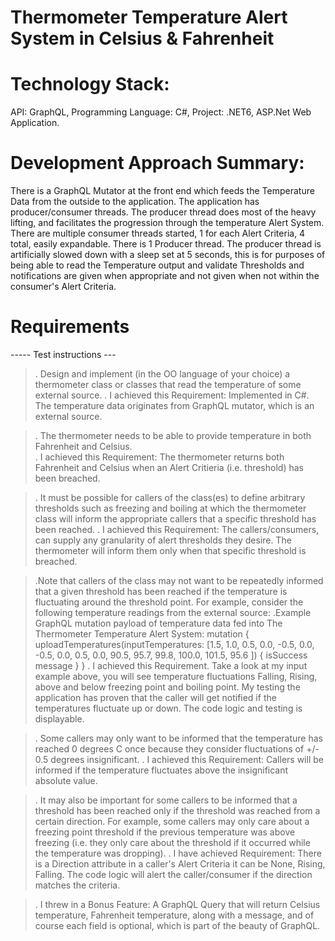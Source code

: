 # Thermometer Temperature Alert System in Celsius & Fahrenheit
# Technology Stack: 
API: GraphQL, Programming Language: C#, Project: .NET6, ASP.Net Web Application.
# Development Approach Summary: 
There is a GraphQL Mutator at the front end which feeds the Temperature Data from the outside to the application. The application has producer/consumer threads. The producer thread does most of the heavy lifting, and facilitates the progression through the temperature Alert System. There are multiple consumer threads started, 1 for each Alert Criteria, 4 total, easily expandable. There is 1 Producer thread. The producer thread is artificially slowed down with a sleep set at 5 seconds, this is for purposes of being able to read the Temperature output and validate Thresholds and notifications are given when appropriate and not given when not within the consumer's Alert Criteria.
# Requirements
----- Test instructions ---

>. Design and implement (in the OO language of your choice) a thermometer class or classes that read the temperature of some external source. 
>. I achieved this Requirement: Implemented in C#. The temperature data originates from GraphQL mutator, which is an external source.

>. The thermometer needs to be able to provide temperature in both Fahrenheit and Celsius.  
>. I achieved this Requirement: The thermometer returns both Fahrenheit and Celsius when an Alert Critieria (i.e. threshold) has been breached.

>. It must be possible for callers of the class(es) to define arbitrary thresholds such as freezing and boiling at which the thermometer class will inform the appropriate callers that a specific threshold has been reached. 
>. I achieved this Requirement: The callers/consumers, can supply any granularity of alert thresholds they desire. The thermometer will inform them only when that specific threshold is breached.

>.Note that callers of the class may not want to be repeatedly informed that a given threshold has been reached if the temperature is fluctuating around the threshold point. For example, consider the following temperature readings from the external source:
>.Example GraphQL mutation payload of temperature data fed into The Thermometer Temperature Alert System:
mutation {
      uploadTemperatures(inputTemperatures: 
    [1.5,
    1.0,
    0.5,
    0.0,
    -0.5,
    0.0,
    -0.5,
    0.0,
    0.5,
    0.0,
    90.5,
    95.7,
    99.8,
    100.0,
    101.5,
    95.6
    ]) 
       {
        isSuccess
        message
       }
     }
>. I achieved this Requirement. Take a look at my input example above, you will see temperature fluctuations Falling, Rising, above and below freezing point and boiling point. My testing the application has proven that the caller will get notified if the temperatures fluctuate up or down. The code logic and testing is  displayable.

>. Some callers may only want to be informed that the temperature has reached 0 degrees C once because they consider fluctuations of +/- 0.5 degrees insignificant. 
>. I achieved this Requirement: Callers will be informed if the temperature fluctuates above the insignificant absolute value.

>. It may also be important for some callers to be informed that a threshold has been reached only if the threshold was reached from a certain direction. For example, some callers may only care about a freezing point threshold if the previous temperature was above freezing (i.e. they only care about the threshold if it occurred while the temperature was dropping).
>. I have achieved Requirement: There is a Direction attribute in a caller's Alert Criteria it can be None, Rising, Falling. The code logic will alert the caller/consumer if the direction matches the criteria.

>. I threw in a Bonus Feature: A GraphQL Query that will return Celsius temperature, Fahrenheit temperature, along with a message, and of course each field is optional, which is part of the beauty of GraphQL.
